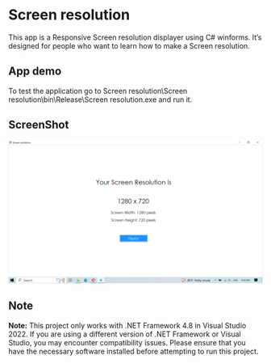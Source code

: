 # Screen resolution

This app is a Responsive Screen resolution displayer using C# winforms. It’s designed for people who want to learn how to make a Screen resolution.


## App demo

To test the application go to Screen resolution\Screen resolution\bin\Release\Screen resolution.exe  and run it.


## ScreenShot

![App Screenshot](https://github.com/AflaxCade/Screen-resolution/blob/master/Screen%20resolution.PNG?raw=true)

## Note

**Note:** This project only works with .NET Framework 4.8 in Visual Studio 2022. If you are using a different version of .NET Framework or Visual Studio, you may encounter compatibility issues. Please ensure that you have the necessary software installed before attempting to run this project.
